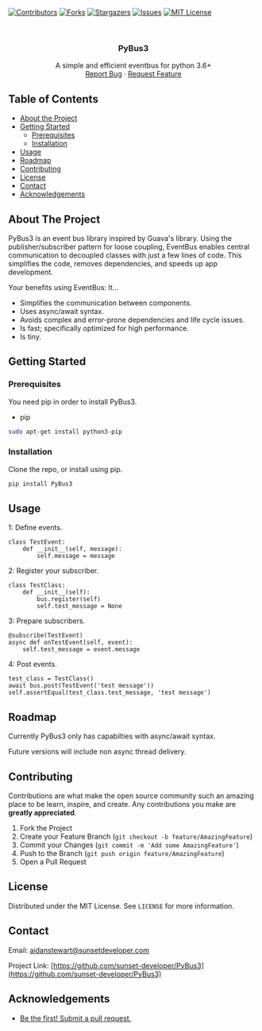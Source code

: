 [![Contributors][contributors-shield]][contributors-url]
[![Forks][forks-shield]][forks-url]
[![Stargazers][stars-shield]][stars-url]
[![Issues][issues-shield]][issues-url]
[![MIT License][license-shield]][license-url]



<!-- PROJECT LOGO -->
<br />
<p align="center">
  <h3 align="center">PyBus3</h3>

  <p align="center">
    A simple and efficient eventbus for python 3.6+ 
    <br />
    <a href="https://github.com/sunset-developer/PyBus3/issues">Report Bug</a>
    ·
    <a href="https://github.com/sunset-developer/PyBus3/issues">Request Feature</a>
  </p>
</p>



<!-- TABLE OF CONTENTS -->
## Table of Contents

* [About the Project](#about-the-project)
* [Getting Started](#getting-started)
  * [Prerequisites](#prerequisites)
  * [Installation](#installation)
* [Usage](#usage)
* [Roadmap](#roadmap)
* [Contributing](#contributing)
* [License](#license)
* [Contact](#contact)
* [Acknowledgements](#acknowledgements)



<!-- ABOUT THE PROJECT -->
## About The Project

PyBus3 is an event bus library inspired by Guava's library. Using the publisher/subscriber pattern for loose coupling, EventBus enables central communication to decoupled classes with just a few lines of code. This simplifies the code, removes dependencies, and speeds up app development.

Your benefits using EventBus: It… 
* Simplifies the communication between components.
* Uses async/await syntax.
* Avoids complex and error-prone dependencies and life cycle issues.
* Is fast; specifically optimized for high performance.
* Is tiny.

<!-- GETTING STARTED -->
## Getting Started


### Prerequisites

You need pip in order to install PyBus3.
* pip
```sh
sudo apt-get install python3-pip
```

### Installation

Clone the repo, or install using pip.
```sh
pip install PyBus3
```

<!-- USAGE EXAMPLES -->
## Usage
1: Define events.
```
class TestEvent:
    def __init__(self, message):
        self.message = message
```

2: Register your subscriber.
```
class TestClass:
    def __init__(self):
        bus.register(self)
        self.test_message = None
```

3: Prepare subscribers.
```
@subscribe(TestEvent)
async def onTestEvent(self, event):
    self.test_message = event.message
```

4: Post events.
```
test_class = TestClass()
await bus.post(TestEvent('test message'))
self.assertEqual(test_class.test_message, 'test message')
```


<!-- ROADMAP -->
## Roadmap

Currently PyBus3 only has capabilties with async/await syntax. 

Future versions will include non async thread delivery. 

<!-- CONTRIBUTING -->
## Contributing

Contributions are what make the open source community such an amazing place to be learn, inspire, and create. Any contributions you make are **greatly appreciated**.

1. Fork the Project
2. Create your Feature Branch (`git checkout -b feature/AmazingFeature`)
3. Commit your Changes (`git commit -m 'Add some AmazingFeature'`)
4. Push to the Branch (`git push origin feature/AmazingFeature`)
5. Open a Pull Request

<!-- LICENSE -->
## License

Distributed under the MIT License. See `LICENSE` for more information.

<!-- CONTACT -->
## Contact

Email: aidanstewart@sunsetdeveloper.com

Project Link: [https://github.com/sunset-developer/PyBus3](https://github.com/sunset-developer/PyBus3)



<!-- ACKNOWLEDGEMENTS -->
## Acknowledgements

* [Be the first! Submit a pull request.](https://github.com/sunset-developer/PyBus3/pulls)





<!-- MARKDOWN LINKS & IMAGES -->
<!-- https://www.markdownguide.org/basic-syntax/#reference-style-links -->
[contributors-shield]: https://img.shields.io/github/contributors/sunset-developer/PyBus3.svg?style=flat-square
[contributors-url]: https://github.com/sunset-developer/PyBus3/graphs/contributors
[forks-shield]: https://img.shields.io/github/forks/sunset-developer/PyBus3.svg?style=flat-square
[forks-url]: https://github.com/sunset-developer/PyBus3/network/members
[stars-shield]: https://img.shields.io/github/stars/sunset-developer/PyBus3.svg?style=flat-square
[stars-url]: https://github.com/sunset-developer/PyBus3/stargazers
[issues-shield]: https://img.shields.io/github/issues/sunset-developer/PyBus3.svg?style=flat-square
[issues-url]: https://github.com/sunset-developer/PyBus3/issues
[license-shield]: https://img.shields.io/github/license/sunset-developer/PyBus3.svg?style=flat-square
[license-url]: https://github.com/sunset-developer/PyBus3/blob/master/LICENSE.txt
[linkedin-shield]: https://img.shields.io/badge/-LinkedIn-black.svg?style=flat-square&logo=linkedin&colorB=555
[linkedin-url]: https://linkedin.com/in/othneildrew
[product-screenshot]: images/screenshot.png
